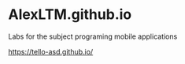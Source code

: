 # AlexLTM.github.io
 Labs for the subject programing mobile applications
 
 https://tello-asd.github.io/
